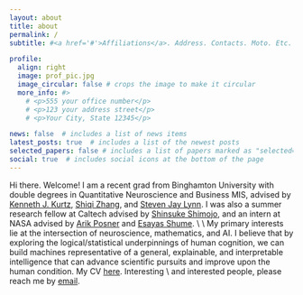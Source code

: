 ```yaml
---
layout: about
title: about
permalink: /
subtitle: #<a href='#'>Affiliations</a>. Address. Contacts. Moto. Etc.

profile:
  align: right
  image: prof_pic.jpg
  image_circular: false # crops the image to make it circular
  more_info: #>
    # <p>555 your office number</p>
    # <p>123 your address street</p>
    # <p>Your City, State 12345</p>

news: false  # includes a list of news items
latest_posts: true  # includes a list of the newest posts
selected_papers: false # includes a list of papers marked as "selected={true}"
social: true  # includes social icons at the bottom of the page
---
```


Hi there. Welcome! I am a recent grad from Binghamton University with double degrees in Quantitative Neuroscience and Business MIS, advised by <a href = "https://www.binghamton.edu/psychology/people/profile.html?id=kkurtz">Kenneth J. Kurtz</a>, <a href = "https://www.cs.binghamton.edu/~szhang/">Shiqi Zhang</a>, and <a href = "https://www.binghamton.edu/psychology/people/profile.html?id=slynn">Steven Jay Lynn</a>. I was also a summer research fellow at Caltech advised by <a href = "https://neuroscience.caltech.edu/people/shinsuke-shin-shimojo">Shinsuke Shimojo</a>, and an intern at NASA advised by <a href = "https://science.nasa.gov/people/dr-arik-posner/">Arik Posner</a> and <a href = "https://www.linkedin.com/in/esayas-shume-0ba15020//">Esayas Shume</a>. 
\\
\\
My primary interests lie at the intersection of neuroscience, mathematics, and AI. I believe that by exploring the logical/statistical underpinnings of human cognition, we can build machines representative of a general, explainable, and interpretable intelligence that can advance scientific pursuits and improve upon the human condition. My CV [here](assets/ZouCV.pdf). Interesting 
\\
and interested people, please reach me by <a href="mailto:chelseazoubz@gmail.com">email</a>.

<br>


